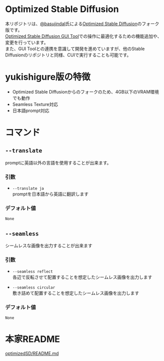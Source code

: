 # Optimized Stable Diffusion

本リポジトリは、[@basujindal](https://github.com/basujindal)氏による[Optimized Stable Diffusion](https://github.com/basujindal/stable-diffusion)のフォーク版です。  
[Optimized Stable Diffusion GUI Tool](https://booth.pm/ja/items/4118603)での操作に最適化するための機能追加や、変更を行っています。  
また、GUI Toolとの連携を意識して開発を進めていますが、他のStable Diffusionのリポジトリと同様、CUIで実行することも可能です。  

# yukishigure版の特徴
- Optimized Stable Diffusionからのフォークのため、4GB以下のVRAM環境でも動作
- Seamless Texture対応
- 日本語prompt対応

# コマンド
## `--translate`  
promptに英語以外の言語を使用することが出来ます。  

### 引数  
- `--translate ja`  
promptを日本語から英語に翻訳します

### デフォルト値
`None`

## `--seamless`
シームレスな画像を出力することが出来ます

### 引数
- `--seamless reflect`  
各辺で反転させて配置することを想定したシームレス画像を出力します  

- `--seamless circular`  
敷き詰めて配置することを想定したシームレス画像を出力します

### デフォルト値
`None`


# 本家README
[optimizedSD/README.md]("optimizedSD/README.md")